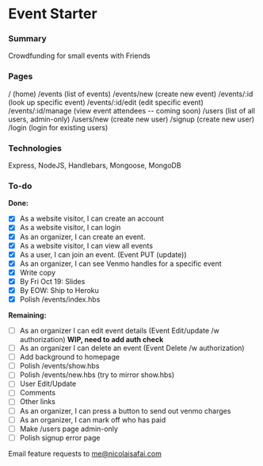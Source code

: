 # Event Starter

### Summary
Crowdfunding for small events with Friends

### Pages
/ (home)
/events (list of events)
/events/new (create new event)
/events/:id (look up specific event)
/events/:id/edit (edit specific event)
/events/:id/manage (view event attendees -- coming soon)
/users (list of all users, admin-only)
/users/new (create new user)
/signup (create new user)
/login (login for existing users)

### Technologies
Express, NodeJS, Handlebars, Mongoose, MongoDB

### To-do

**Done:**

- [x] As a website visitor, I can create an account
- [x] As a website visitor, I can login
- [x] As an organizer, I can create an event.
- [x] As a website visitor, I can view all events
- [x] As a user, I can join an event. (Event PUT (update))
- [x] As an organizer, I can see Venmo handles for a specific event
- [x] Write copy
- [x] By Fri Oct 19: Slides
- [x] By EOW: Ship to Heroku
- [x] Polish /events/index.hbs

**Remaining:**

- [ ] As an organizer I can edit event details (Event Edit/update /w authorization) **WIP, need to add auth check**
- [ ] As an organizer I can delete an event (Event Delete /w authorization)
- [ ] Add background to homepage
- [ ] Polish /events/show.hbs
- [ ] Polish /events/new.hbs (try to mirror show.hbs)
- [ ] User Edit/Update
- [ ] Comments
- [ ] Other links
- [ ] As an organizer, I can press a button to send out venmo charges
- [ ] As an organizer, I can mark off who has paid
- [ ] Make /users page admin-only
- [ ] Polish signup error page

Email feature requests to me@nicolaisafai.com
